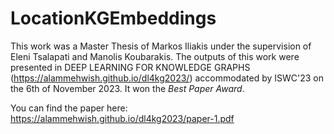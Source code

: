 # LocationKGEmbeddings

This work was a Master Thesis of Markos Iliakis under the supervision of Eleni Tsalapati and Manolis Koubarakis.
The outputs of this work were presented in DEEP LEARNING FOR KNOWLEDGE GRAPHS (https://alammehwish.github.io/dl4kg2023/) accommodated by ISWC'23 on the 6th of November 2023.
It won the *Best Paper Award*.

You can find the paper here:
https://alammehwish.github.io/dl4kg2023/paper-1.pdf

